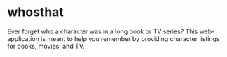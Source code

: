 # whosthat
Ever forget who a character was in a long book or TV series? This web-application is meant to help you remember by providing character listings for books, movies, and TV. 
